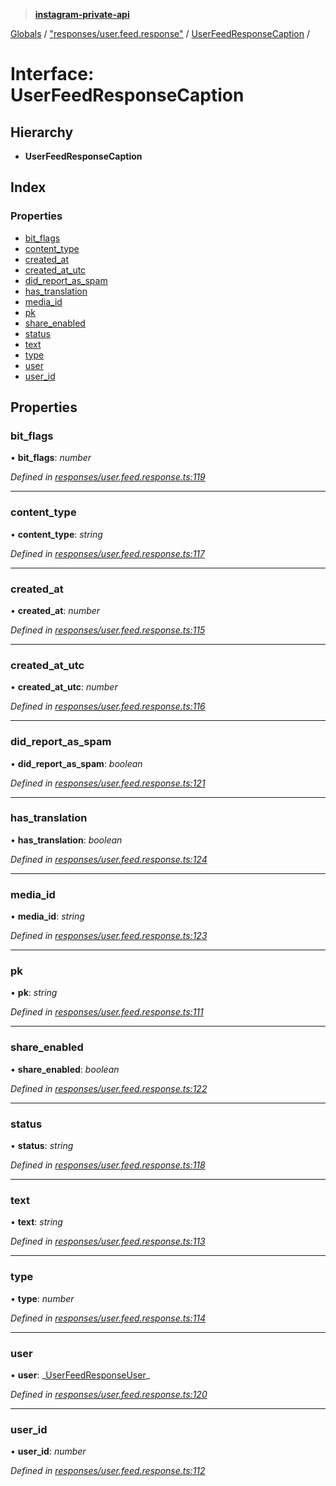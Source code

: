 > **[instagram-private-api](../README.md)**

[Globals](../README.md) / ["responses/user.feed.response"](../modules/_responses_user_feed_response_.md) / [UserFeedResponseCaption](_responses_user_feed_response_.userfeedresponsecaption.md) /

# Interface: UserFeedResponseCaption

## Hierarchy

- **UserFeedResponseCaption**

## Index

### Properties

- [bit_flags](_responses_user_feed_response_.userfeedresponsecaption.md#bit_flags)
- [content_type](_responses_user_feed_response_.userfeedresponsecaption.md#content_type)
- [created_at](_responses_user_feed_response_.userfeedresponsecaption.md#created_at)
- [created_at_utc](_responses_user_feed_response_.userfeedresponsecaption.md#created_at_utc)
- [did_report_as_spam](_responses_user_feed_response_.userfeedresponsecaption.md#did_report_as_spam)
- [has_translation](_responses_user_feed_response_.userfeedresponsecaption.md#has_translation)
- [media_id](_responses_user_feed_response_.userfeedresponsecaption.md#media_id)
- [pk](_responses_user_feed_response_.userfeedresponsecaption.md#pk)
- [share_enabled](_responses_user_feed_response_.userfeedresponsecaption.md#share_enabled)
- [status](_responses_user_feed_response_.userfeedresponsecaption.md#status)
- [text](_responses_user_feed_response_.userfeedresponsecaption.md#text)
- [type](_responses_user_feed_response_.userfeedresponsecaption.md#type)
- [user](_responses_user_feed_response_.userfeedresponsecaption.md#user)
- [user_id](_responses_user_feed_response_.userfeedresponsecaption.md#user_id)

## Properties

### bit_flags

• **bit_flags**: _number_

_Defined in [responses/user.feed.response.ts:119](https://github.com/realinstadude/instagram-private-api/blob/4ae8fec/src/responses/user.feed.response.ts#L119)_

---

### content_type

• **content_type**: _string_

_Defined in [responses/user.feed.response.ts:117](https://github.com/realinstadude/instagram-private-api/blob/4ae8fec/src/responses/user.feed.response.ts#L117)_

---

### created_at

• **created_at**: _number_

_Defined in [responses/user.feed.response.ts:115](https://github.com/realinstadude/instagram-private-api/blob/4ae8fec/src/responses/user.feed.response.ts#L115)_

---

### created_at_utc

• **created_at_utc**: _number_

_Defined in [responses/user.feed.response.ts:116](https://github.com/realinstadude/instagram-private-api/blob/4ae8fec/src/responses/user.feed.response.ts#L116)_

---

### did_report_as_spam

• **did_report_as_spam**: _boolean_

_Defined in [responses/user.feed.response.ts:121](https://github.com/realinstadude/instagram-private-api/blob/4ae8fec/src/responses/user.feed.response.ts#L121)_

---

### has_translation

• **has_translation**: _boolean_

_Defined in [responses/user.feed.response.ts:124](https://github.com/realinstadude/instagram-private-api/blob/4ae8fec/src/responses/user.feed.response.ts#L124)_

---

### media_id

• **media_id**: _string_

_Defined in [responses/user.feed.response.ts:123](https://github.com/realinstadude/instagram-private-api/blob/4ae8fec/src/responses/user.feed.response.ts#L123)_

---

### pk

• **pk**: _string_

_Defined in [responses/user.feed.response.ts:111](https://github.com/realinstadude/instagram-private-api/blob/4ae8fec/src/responses/user.feed.response.ts#L111)_

---

### share_enabled

• **share_enabled**: _boolean_

_Defined in [responses/user.feed.response.ts:122](https://github.com/realinstadude/instagram-private-api/blob/4ae8fec/src/responses/user.feed.response.ts#L122)_

---

### status

• **status**: _string_

_Defined in [responses/user.feed.response.ts:118](https://github.com/realinstadude/instagram-private-api/blob/4ae8fec/src/responses/user.feed.response.ts#L118)_

---

### text

• **text**: _string_

_Defined in [responses/user.feed.response.ts:113](https://github.com/realinstadude/instagram-private-api/blob/4ae8fec/src/responses/user.feed.response.ts#L113)_

---

### type

• **type**: _number_

_Defined in [responses/user.feed.response.ts:114](https://github.com/realinstadude/instagram-private-api/blob/4ae8fec/src/responses/user.feed.response.ts#L114)_

---

### user

• **user**: _[UserFeedResponseUser](\_responses_user_feed_response_.userfeedresponseuser.md)\_

_Defined in [responses/user.feed.response.ts:120](https://github.com/realinstadude/instagram-private-api/blob/4ae8fec/src/responses/user.feed.response.ts#L120)_

---

### user_id

• **user_id**: _number_

_Defined in [responses/user.feed.response.ts:112](https://github.com/realinstadude/instagram-private-api/blob/4ae8fec/src/responses/user.feed.response.ts#L112)_
